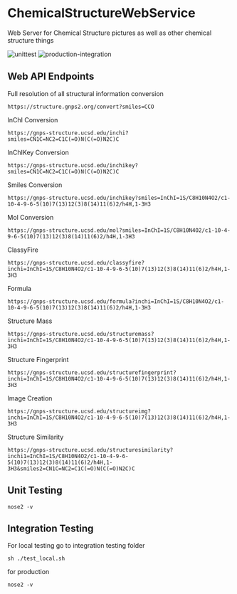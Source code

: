 # ChemicalStructureWebService

Web Server for Chemical Structure pictures as well as other chemical structure things

![unittest](https://github.com/mwang87/ChemicalStructureWebService/workflows/unittest/badge.svg)
![production-integration](https://github.com/mwang87/ChemicalStructureWebService/workflows/production-integration/badge.svg)

## Web API Endpoints

Full resolution of all structural information conversion

```https://structure.gnps2.org/convert?smiles=CCO```

InChI Conversion

```https://gnps-structure.ucsd.edu/inchi?smiles=CN1C=NC2=C1C(=O)N(C(=O)N2C)C```

InChIKey Conversion

```https://gnps-structure.ucsd.edu/inchikey?smiles=CN1C=NC2=C1C(=O)N(C(=O)N2C)C```

Smiles Conversion

```https://gnps-structure.ucsd.edu/inchikey?smiles=InChI=1S/C8H10N4O2/c1-10-4-9-6-5(10)7(13)12(3)8(14)11(6)2/h4H,1-3H3```

Mol Conversion

```https://gnps-structure.ucsd.edu/mol?smiles=InChI=1S/C8H10N4O2/c1-10-4-9-6-5(10)7(13)12(3)8(14)11(6)2/h4H,1-3H3```

ClassyFire

```https://gnps-structure.ucsd.edu/classyfire?inchi=InChI=1S/C8H10N4O2/c1-10-4-9-6-5(10)7(13)12(3)8(14)11(6)2/h4H,1-3H3```

Formula

```https://gnps-structure.ucsd.edu/formula?inchi=InChI=1S/C8H10N4O2/c1-10-4-9-6-5(10)7(13)12(3)8(14)11(6)2/h4H,1-3H3```

Structure Mass

```https://gnps-structure.ucsd.edu/structuremass?inchi=InChI=1S/C8H10N4O2/c1-10-4-9-6-5(10)7(13)12(3)8(14)11(6)2/h4H,1-3H3```

Structure Fingerprint

```https://gnps-structure.ucsd.edu/structurefingerprint?inchi=InChI=1S/C8H10N4O2/c1-10-4-9-6-5(10)7(13)12(3)8(14)11(6)2/h4H,1-3H3```

Image Creation

```https://gnps-structure.ucsd.edu/structureimg?inchi=InChI=1S/C8H10N4O2/c1-10-4-9-6-5(10)7(13)12(3)8(14)11(6)2/h4H,1-3H3```

Structure Similarity

```https://gnps-structure.ucsd.edu/structuresimilarity?inchi1=InChI=1S/C8H10N4O2/c1-10-4-9-6-5(10)7(13)12(3)8(14)11(6)2/h4H,1-3H3&smiles2=CN1C=NC2=C1C(=O)N(C(=O)N2C)C```


## Unit Testing

``` cd test
nose2 -v
```

## Integration Testing

For local testing go to integration testing folder

```sh ./test_local.sh```

for production

```nose2 -v```
